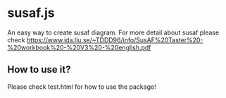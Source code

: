 # susaf.js

An easy way to create susaf diagram.
For more detail about susaf please check 
https://www.ida.liu.se/~TDDD96/info/SusAF%20Taster%20-%20workbook%20-%20V3%20-%20english.pdf


## How to use it?

Please check test.html for how to use the package!
